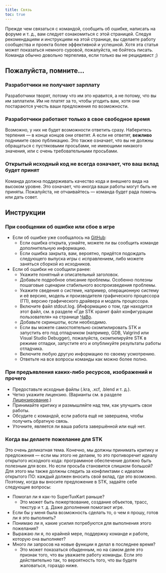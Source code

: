 ```yaml
---
title: Связь
toc: true
---
```

Прежде чем связаться с командой, сообщить об ошибке, написать на форуме и т. д., вам следует ознакомиться с этой страницей. Следуя рекомендациям и инструкциям на этой странице, вы сделаете работу сообщества и проекта более эффективной и успешной. Хотя эта статья может показаться немного суровой, пожалуйста, не бойтесь писать. Команда обычно довольно терпелива, если только вы не рецидивист ;)

## Пожалуйста, помните...

### Разработчики не получают зарплату

Разработчики творят, потому что им это нравится, а не потому, что вы им заплатили. Им не платят за то, чтобы угодить вам, хотя они постараются учесть ваши предложения по возможности.

### Разработчики работают только в свое свободное время
Возможно, у них не будет возможности ответить сразу. Наберитесь терпения — в конце концов они ответят. А если не ответят, **вежливо** поднимите свою публикацию. Это также означает, что вы не должны обращаться с пустяковыми просьбами, не имеющими никакого значения, или с очень требовательными просьбами.

### Открытый исходный код не всегда означает, что ваш вклад будет принят
Команда должна поддерживать качество кода и внешнего вида на высоком уровне. Это означает, что иногда ваши работы могут быть не приняты. Пожалуйста, не отчаивайтесь — команда будет рада помочь или дать совет.

## Инструкции

### При сообщении об ошибке или сбое в игре

* Если об ошибке уже сообщалось на [GitHub](https://github.com/supertuxkart/stk-code/issues?q=is%3Aissue):
  * Если ошибка открыта, узнайте, можете ли вы сообщить команде дополнительную информацию.
  * Если ошибка закрыта, вам, вероятно, придётся подождать следующего выпуска игры с исправлением, либо можете заняться сборкой из исходников.
* Если об ошибки не сообщили ранее:
  * Укажите понятный и описательный заголовок.
  * Добавьте подробное описание проблемы. Особенно полезны пошаговые сценарии стабильного воспроизведения проблемы.
  * Укажите сведения о системе, например, операционную систему и её версию, модель и производителя графического процессора (ГП), версию графического драйвера и модель процессора.
  * Включите файл stdout.log. (Информацию о том, где находится этот файл, см. в разделе «Где STK хранит файл конфигурации пользователя» на странице [ЧаВо](FAQ).
  * Добавьте скриншоты, если необходимо.
  * Если вы можете самостоятельно скомпилировать STK и запустить его под отладчиком (например, GDB, Valgrind или Visual Studio Debugger), пожалуйста, скомпилируйте STK в режиме отладки, запустите его и опубликуйте результаты работы отладчика.
  * Включите любую другую информацию по своему усмотрению.
  * Ответьте на все вопросы команды как можно более полно.

### При предъявления каких-либо ресурсов, изображений и прочего

* Предоставьте исходные файлы (.kra, .xcf, .blend и т. д.).
* Четко укажите лицензию. (Варианты см. в разделе [Лицензирование](Licensing).)
* Принимайте критику и размышляйте над тем, как улучшить свои работы.
* Обсудите с командой, если работа ещё не завершена, чтобы получить обратную связь.
* Уточните, является ли ваша работа завершённой или ещё нет.

### Когда вы делаете пожелание для STK

Это очень деликатная тема. Конечно, мы должны принимать критику и предложения — если мы этого не делаем, то это противоречит идеалу открытого исходного кода: программное обеспечение должно быть полезным для всех. Но если просьба становится слишком большой? Для этого мы также должны следить за конфликтами с идеалом открытого ПО: каждый должен вносить свой вклад, где это возможно. Поэтому, когда вы вносите предложение в STK, задайте себе следующие вопросы:

* Помогал ли я как-то SuperTuxKart раньше?
  * Это может быть пожертвование, создание объектов, трасс, текстур и т. д. Даже дополнения помогают игре.
* Если бы у меня была возможность сделать то, о чем я прошу, готов ли я это выполнить?
* Понимаю ли я, какие усилия потребуются для выполнения этого пожелания?
* Выражаю ли я, по крайней мере, поддержку команде и работе, которую она выполняет?
* Много ли запросов на новые функции я делал в последнее время?
  * Это может показаться обыденным, но на самом деле это признак того, что вы уважаете работу команды. Если это действительно так, то вероятность того, что вы будете жаловаться, гораздо ниже.
